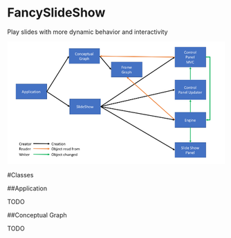 # FancySlideShow
Play slides with more dynamic behavior and interactivity

![ClassRelationships](documentation/ClassRelationships.png)

#Classes

##Application

TODO

##Conceptual Graph

TODO